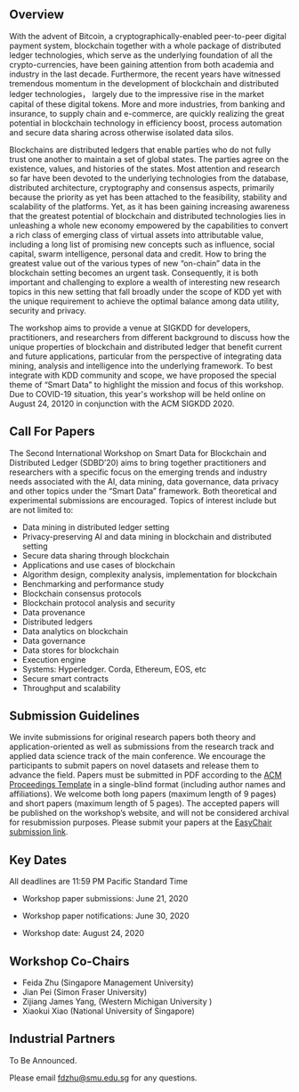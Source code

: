 ## Overview

With the advent of Bitcoin, a cryptographically-enabled peer-to-peer digital payment system, blockchain together with a whole package of distributed ledger technologies, which serve as the underlying foundation of all the crypto-currencies, have been gaining attention from both academia and industry in the last decade. Furthermore, the recent years have witnessed tremendous momentum in the development of blockchain and distributed ledger technologies， largely due to the impressive rise in the market capital of these digital tokens.  More and more industries, from banking and insurance, to supply chain and e-commerce, are quickly realizing the great potential in blockchain technology in efficiency boost, process automation and secure data sharing across otherwise isolated data silos.  

Blockchains are distributed ledgers that enable parties who do not fully trust one another to maintain a set of global states. The parties agree on the existence, values, and histories of the states. Most attention and research so far have been devoted to the underlying technologies from the database, distributed architecture, cryptography and consensus aspects, primarily because the priority as yet has been attached to the feasibility, stability and scalability of the platforms.  Yet, as it has been gaining increasing awareness that the greatest potential of blockchain and distributed technologies lies in unleashing a whole new economy empowered by the capabilities to convert a rich class of emerging class of virtual assets into attributable value, including a long list of promising new concepts such as influence, social capital, swarm intelligence, personal data and credit.  How to bring the greatest value out of the various types of new “on-chain” data in the blockchain setting becomes an urgent task.  Consequently, it is both important and challenging to explore a wealth of interesting new research topics in this new setting that fall broadly under the scope of KDD yet with the unique requirement to achieve the optimal balance among data utility, security and privacy.  
 
The workshop aims to provide a venue at SIGKDD for developers, practitioners, and researchers from different background to discuss how the unique properties of blockchain and distributed ledger that benefit current and future applications, particular from the perspective of integrating data mining, analysis and intelligence into the underlying framework.   To best integrate with KDD community and scope, we have proposed the special theme of “Smart Data” to highlight the mission and focus of this workshop.  Due to COVID-19 situation, this year's workshop will be held online on August 24, 20120 in conjunction with the ACM SIGKDD 2020.

## Call For Papers

The Second International Workshop on Smart Data for Blockchain and Distributed Ledger (SDBD’20) aims to bring together practitioners and researchers with a specific focus on the emerging trends and industry needs associated with the AI, data mining, data governance, data privacy and other topics under the “Smart Data” framework. Both theoretical and experimental submissions are encouraged. Topics of interest include but are not limited to:



- Data mining in distributed ledger setting
- Privacy-preserving AI and data mining in blockchain and distributed setting
- Secure data sharing through blockchain
- Applications and use cases of blockchain
- Algorithm design, complexity analysis, implementation for blockchain
- Benchmarking and performance study
- Blockchain consensus protocols
- Blockchain protocol analysis and security
- Data provenance
- Distributed ledgers
- Data analytics on blockchain
- Data governance
- Data stores for blockchain
- Execution engine
- Systems: Hyperledger. Corda, Ethereum, EOS, etc
- Secure smart contracts
- Throughput and scalability

## Submission Guidelines

We invite submissions for original research papers both theory and application-oriented as well as submissions from the research track and applied data science track of the main conference. We encourage the participants to submit papers on novel datasets and release them to advance the field. Papers must be submitted in PDF according to the [ACM Proceedings Template](https://www.acm.org/publications/proceedings-template) in a single-blind format (including author names and affiliations). We welcome both long papers (maximum length of 9 pages) and short papers (maximum length of 5 pages). The accepted papers will be published on the workshop’s website, and will not be considered archival for resubmission purposes. Please submit your papers at the [EasyChair submission link](https://easychair.org/account/signin_timeout?l=0Gqswiuc95cQEulHDdOfPc#).
 


## Key Dates

All deadlines are 11:59 PM Pacific Standard Time

- Workshop paper submissions:  June 21, 2020

- Workshop paper notifications: June 30, 2020

- Workshop date: August 24, 2020

## Workshop Co-Chairs

- Feida Zhu (Singapore Management University)
- Jian Pei (Simon Fraser University)
- Zijiang James Yang,  (Western Michigan University )
- Xiaokui Xiao (National University of Singapore)


## Industrial Partners

To Be Announced. 


Please email fdzhu@smu.edu.sg  for any questions.


